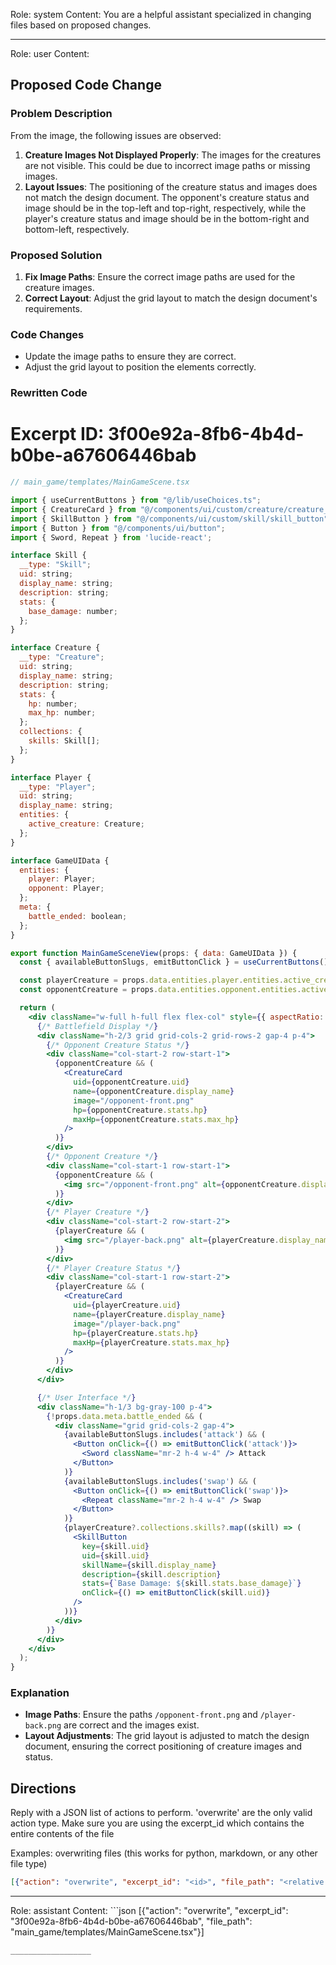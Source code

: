 Role: system
Content: You are a helpful assistant specialized in changing files based on proposed changes.
__________________
Role: user
Content: 
## Proposed Code Change
### Problem Description

From the image, the following issues are observed:

1. **Creature Images Not Displayed Properly**: The images for the creatures are not visible. This could be due to incorrect image paths or missing images.
2. **Layout Issues**: The positioning of the creature status and images does not match the design document. The opponent's creature status and image should be in the top-left and top-right, respectively, while the player's creature status and image should be in the bottom-right and bottom-left, respectively.

### Proposed Solution

1. **Fix Image Paths**: Ensure the correct image paths are used for the creature images.
2. **Correct Layout**: Adjust the grid layout to match the design document's requirements.

### Code Changes

- Update the image paths to ensure they are correct.
- Adjust the grid layout to position the elements correctly.

### Rewritten Code

# Excerpt ID: 3f00e92a-8fb6-4b4d-b0be-a67606446bab
```jsx
// main_game/templates/MainGameScene.tsx

import { useCurrentButtons } from "@/lib/useChoices.ts";
import { CreatureCard } from "@/components/ui/custom/creature/creature_card";
import { SkillButton } from "@/components/ui/custom/skill/skill_button";
import { Button } from "@/components/ui/button";
import { Sword, Repeat } from 'lucide-react';

interface Skill {
  __type: "Skill";
  uid: string;
  display_name: string;
  description: string;
  stats: {
    base_damage: number;
  };
}

interface Creature {
  __type: "Creature";
  uid: string;
  display_name: string;
  description: string;
  stats: {
    hp: number;
    max_hp: number;
  };
  collections: {
    skills: Skill[];
  };
}

interface Player {
  __type: "Player";
  uid: string;
  display_name: string;
  entities: {
    active_creature: Creature;
  };
}

interface GameUIData {
  entities: {
    player: Player;
    opponent: Player;
  };
  meta: {
    battle_ended: boolean;
  };
}

export function MainGameSceneView(props: { data: GameUIData }) {
  const { availableButtonSlugs, emitButtonClick } = useCurrentButtons();

  const playerCreature = props.data.entities.player.entities.active_creature;
  const opponentCreature = props.data.entities.opponent.entities.active_creature;

  return (
    <div className="w-full h-full flex flex-col" style={{ aspectRatio: '16/9' }}>
      {/* Battlefield Display */}
      <div className="h-2/3 grid grid-cols-2 grid-rows-2 gap-4 p-4">
        {/* Opponent Creature Status */}
        <div className="col-start-2 row-start-1">
          {opponentCreature && (
            <CreatureCard
              uid={opponentCreature.uid}
              name={opponentCreature.display_name}
              image="/opponent-front.png"
              hp={opponentCreature.stats.hp}
              maxHp={opponentCreature.stats.max_hp}
            />
          )}
        </div>
        {/* Opponent Creature */}
        <div className="col-start-1 row-start-1">
          {opponentCreature && (
            <img src="/opponent-front.png" alt={opponentCreature.display_name} />
          )}
        </div>
        {/* Player Creature */}
        <div className="col-start-2 row-start-2">
          {playerCreature && (
            <img src="/player-back.png" alt={playerCreature.display_name} />
          )}
        </div>
        {/* Player Creature Status */}
        <div className="col-start-1 row-start-2">
          {playerCreature && (
            <CreatureCard
              uid={playerCreature.uid}
              name={playerCreature.display_name}
              image="/player-back.png"
              hp={playerCreature.stats.hp}
              maxHp={playerCreature.stats.max_hp}
            />
          )}
        </div>
      </div>

      {/* User Interface */}
      <div className="h-1/3 bg-gray-100 p-4">
        {!props.data.meta.battle_ended && (
          <div className="grid grid-cols-2 gap-4">
            {availableButtonSlugs.includes('attack') && (
              <Button onClick={() => emitButtonClick('attack')}>
                <Sword className="mr-2 h-4 w-4" /> Attack
              </Button>
            )}
            {availableButtonSlugs.includes('swap') && (
              <Button onClick={() => emitButtonClick('swap')}>
                <Repeat className="mr-2 h-4 w-4" /> Swap
              </Button>
            )}
            {playerCreature?.collections.skills?.map((skill) => (
              <SkillButton
                key={skill.uid}
                uid={skill.uid}
                skillName={skill.display_name}
                description={skill.description}
                stats={`Base Damage: ${skill.stats.base_damage}`}
                onClick={() => emitButtonClick(skill.uid)}
              />
            ))}
          </div>
        )}
      </div>
    </div>
  );
}
```

### Explanation

- **Image Paths**: Ensure the paths `/opponent-front.png` and `/player-back.png` are correct and the images exist.
- **Layout Adjustments**: The grid layout is adjusted to match the design document, ensuring the correct positioning of creature images and status.

## Directions
Reply with a JSON list of actions to perform. 'overwrite' are the only valid action type. 
Make sure you are using the excerpt_id which contains the entire contents of the file

Examples:
overwriting files (this works for python, markdown, or any other file type)
```json output_example1
[{"action": "overwrite", "excerpt_id": "<id>", "file_path": "<relative file path>"}]
```

__________________
Role: assistant
Content: ```json
[{"action": "overwrite", "excerpt_id": "3f00e92a-8fb6-4b4d-b0be-a67606446bab", "file_path": "main_game/templates/MainGameScene.tsx"}]
```
__________________
